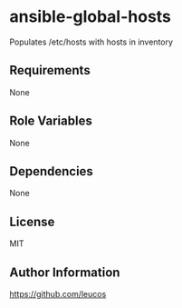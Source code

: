 ansible-global-hosts
====================

Populates /etc/hosts with hosts in inventory

Requirements
------------

None

Role Variables
--------------

None

Dependencies
------------

None

License
-------

MIT

Author Information
------------------

https://github.com/leucos
